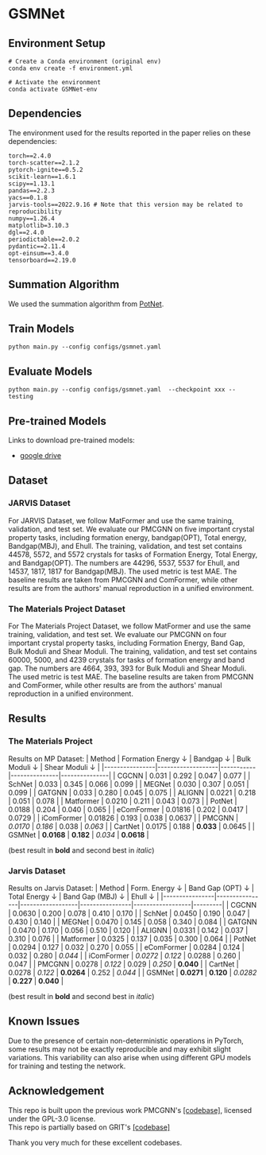 # GSMNet 


## Environment Setup
```
# Create a Conda environment (original env)
conda env create -f environment.yml

# Activate the environment
conda activate GSMNet-env
```

## Dependencies
The environment used for the results reported in the paper relies on these dependencies:
```
torch==2.4.0
torch-scatter==2.1.2
pytorch-ignite==0.5.2
scikit-learn==1.6.1
scipy==1.13.1
pandas==2.2.3
yacs==0.1.8
jarvis-tools==2022.9.16 # Note that this version may be related to reproducibility
numpy==1.26.4
matplotlib=3.10.3
dgl==2.4.0
periodictable==2.0.2
pydantic==2.11.4
opt-einsum==3.4.0
tensorboard==2.19.0
```
## Summation Algorithm
We used the summation algorithm from [PotNet](https://github.com/divelab/AIRS/tree/main/OpenMat/PotNet).
## Train Models
```
python main.py --config configs/gsmnet.yaml
```
## Evaluate Models
```
python main.py --config configs/gsmnet.yaml  --checkpoint xxx --testing
```

## Pre-trained Models
Links to download pre-trained models:

- [google drive](https://drive.google.com/file/d/1nEjVhv1rD8KWVDqVbkRiVyEbSePHUF4V/view?usp=sharing)

## Dataset

### JARVIS Dataset
For JARVIS Dataset, we follow MatFormer and use the same training, validation, and test set. We evaluate our PMCGNN on five important crystal property tasks, including formation energy, bandgap(OPT), Total energy, Bandgap(MBJ), and Ehull. The training, validation, and test set contains 44578, 5572, and 5572 crystals for tasks of Formation Energy, Total Energy, and Bandgap(OPT). The numbers are 44296, 5537, 5537 for Ehull, and 14537, 1817, 1817 for Bandgap(MBJ). The used metric is test MAE. The baseline results are taken from PMCGNN and ComFormer, while other results are from the authors' manual reproduction in a unified environment.

### The Materials Project Dataset
For The Materials Project Dataset, we follow MatFormer and use the same training, validation, and test set. We evaluate our PMCGNN on four important crystal property tasks, including Formation Energy, Band Gap, Bulk Moduli and Shear Moduli. The training, validation, and test set contains 60000, 5000, and 4239 crystals for tasks of formation energy and band gap. The numbers are 4664, 393, 393 for Bulk Moduli and Shear Moduli. The used metric is test MAE. The baseline results are taken from PMCGNN and ComFormer, while other results are from the authors' manual reproduction in a unified environment.

## Results

### The Materials Project

Results on MP Dataset:
| Method         | Formation Energy ↓ | Bandgap ↓ | Bulk Moduli ↓ | Shear Moduli ↓ |
|----------------|-------------------|-----------|---------------|---------------|
| CGCNN          | 0.031             | 0.292     | 0.047         | 0.077         |
| SchNet         | 0.033             | 0.345     | 0.066         | 0.099         |
| MEGNet         | 0.030             | 0.307     | 0.051         | 0.099         |
| GATGNN         | 0.033             | 0.280     | 0.045         | 0.075         |
| ALIGNN         | 0.0221            | 0.218     | 0.051         | 0.078         |
| Matformer      | 0.0210            | 0.211     | 0.043         | 0.073         |
| PotNet         | 0.0188            | 0.204     | 0.040         | 0.065       |
| eComFormer     | 0.01816         | 0.202     | 0.0417        | 0.0729        |
| iComFormer     | 0.01826           | 0.193   | 0.038       | 0.0637        |
| PMCGNN         | _0.0170_          | _0.186_   | 0.038         | _0.063_       |
| CartNet        | 0.0175            | 0.188     | **0.033**     | 0.0645        |
| GSMNet | **0.0168**     | **0.182** | _0.034_       | **0.0618**    |


(best result in **bold** and second best in _italic_)

### Jarvis Dataset

Results on Jarvis Dataset:
| Method         | Form. Energy ↓ | Band Gap (OPT) ↓ | Total Energy ↓ | Band Gap (MBJ) ↓ | Ehull ↓ |
|----------------|----------------|------------------|----------------|------------------|---------|
| CGCNN          | 0.0630         | 0.200            | 0.078          | 0.410            | 0.170   |
| SchNet         | 0.0450         | 0.190            | 0.047          | 0.430            | 0.140   |
| MEGNet         | 0.0470         | 0.145            | 0.058          | 0.340            | 0.084   |
| GATGNN         | 0.0470         | 0.170            | 0.056          | 0.510            | 0.120   |
| ALIGNN         | 0.0331         | 0.142            | 0.037          | 0.310            | 0.076   |
| Matformer      | 0.0325         | 0.137            | 0.035          | 0.300            | 0.064   |
| PotNet         | 0.0294         | 0.127            | 0.032          | 0.270            | 0.055   |
| eComFormer     | 0.0284         | 0.124            | 0.032          | 0.280            | _0.044_ |
| iComFormer     | _0.0272_       | _0.122_            | 0.0288       | 0.260            | 0.047   |
| PMCGNN         | 0.0278         | _0.122_            | 0.029          | _0.250_          | **0.040** |
| CartNet        | 0.0278         | _0.122_            | **0.0264**     | 0.252            | _0.044_ |
| GSMNet | **0.0271**  | **0.120**        | _0.0282_       | **0.227**        | **0.040** |


(best result in **bold** and second best in _italic_)

## Known Issues
Due to the presence of certain non-deterministic operations in PyTorch, some results may not be exactly reproducible and may exhibit slight variations. This variability can also arise when using different GPU models for training and testing the network.

## Acknowledgement
This repo is built upon the previous work PMCGNN's [[codebase]](https://github.com/yinhexingxing/PMCGNN/tree/main), licensed under the GPL-3.0 license.  
This repo is partially based on GRIT's [[codebase]](https://github.com/LiamMa/GRIT/tree/main)

Thank you very much for these excellent codebases. 
